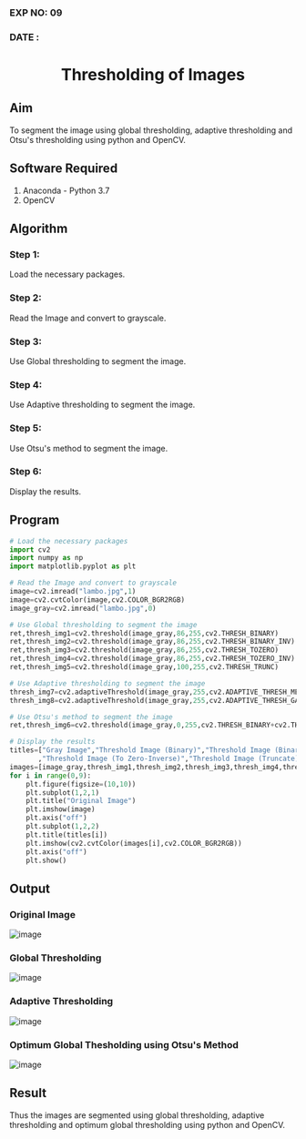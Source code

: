 ### EXP NO: 09
### DATE :

# <p align='center'> Thresholding of Images</p>
## Aim
To segment the image using global thresholding, adaptive thresholding and Otsu's thresholding using python and OpenCV.

## Software Required
1. Anaconda - Python 3.7
2. OpenCV

## Algorithm

### Step 1:
Load the necessary packages.<br>

### Step 2:
Read the Image and convert to grayscale.<br>

### Step 3:
Use Global thresholding to segment the image.<br>

### Step 4:
Use Adaptive thresholding to segment the image.<br>

### Step 5:
Use Otsu's method to segment the image.<br>

### Step 6:
Display the results.<br>

## Program

```python
# Load the necessary packages
import cv2
import numpy as np
import matplotlib.pyplot as plt

# Read the Image and convert to grayscale
image=cv2.imread("lambo.jpg",1)
image=cv2.cvtColor(image,cv2.COLOR_BGR2RGB)
image_gray=cv2.imread("lambo.jpg",0)

# Use Global thresholding to segment the image
ret,thresh_img1=cv2.threshold(image_gray,86,255,cv2.THRESH_BINARY)
ret,thresh_img2=cv2.threshold(image_gray,86,255,cv2.THRESH_BINARY_INV)
ret,thresh_img3=cv2.threshold(image_gray,86,255,cv2.THRESH_TOZERO)
ret,thresh_img4=cv2.threshold(image_gray,86,255,cv2.THRESH_TOZERO_INV)
ret,thresh_img5=cv2.threshold(image_gray,100,255,cv2.THRESH_TRUNC)

# Use Adaptive thresholding to segment the image
thresh_img7=cv2.adaptiveThreshold(image_gray,255,cv2.ADAPTIVE_THRESH_MEAN_C,cv2.THRESH_BINARY,11,2)
thresh_img8=cv2.adaptiveThreshold(image_gray,255,cv2.ADAPTIVE_THRESH_GAUSSIAN_C,cv2.THRESH_BINARY,11,2)

# Use Otsu's method to segment the image 
ret,thresh_img6=cv2.threshold(image_gray,0,255,cv2.THRESH_BINARY+cv2.THRESH_OTSU)

# Display the results
titles=["Gray Image","Threshold Image (Binary)","Threshold Image (Binary Inverse)","Threshold Image (To Zero)"
       ,"Threshold Image (To Zero-Inverse)","Threshold Image (Truncate)","Otsu","Adaptive Threshold (Mean)","Adaptive Threshold (Gaussian)"]
images=[image_gray,thresh_img1,thresh_img2,thresh_img3,thresh_img4,thresh_img5,thresh_img6,thresh_img7,thresh_img8]
for i in range(0,9):
    plt.figure(figsize=(10,10))
    plt.subplot(1,2,1)
    plt.title("Original Image")
    plt.imshow(image)
    plt.axis("off")
    plt.subplot(1,2,2)
    plt.title(titles[i])
    plt.imshow(cv2.cvtColor(images[i],cv2.COLOR_BGR2RGB))
    plt.axis("off")
    plt.show()
```
## Output

### Original Image

![image](https://user-images.githubusercontent.com/75235427/169638071-4ca419cb-92be-444c-8064-45a9dccbcdc6.png)


### Global Thresholding

![image](https://user-images.githubusercontent.com/75235427/169638091-3cf1e801-74d8-468e-acef-f0c8cc93ac3e.png)


### Adaptive Thresholding

![image](https://user-images.githubusercontent.com/75235427/169638130-29b26757-8330-4c04-b813-02f5335a35bd.png)

### Optimum Global Thesholding using Otsu's Method

![image](https://user-images.githubusercontent.com/75235427/169638149-54b167d9-103a-4ec4-a17d-fa850115d949.png)

## Result
Thus the images are segmented using global thresholding, adaptive thresholding and optimum global thresholding using python and OpenCV.


